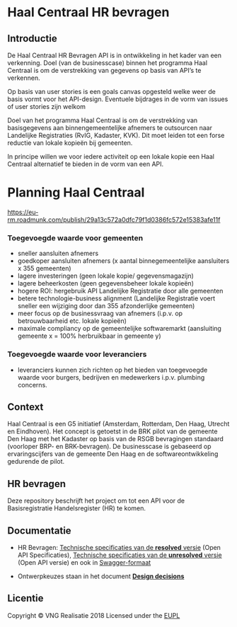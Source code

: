 # Haal Centraal HR bevragen

## Introductie
De Haal Centraal HR Bevragen API is in ontwikkeling in het kader van een verkenning.
Doel (van de businesscase) binnen het programma Haal Centraal is om de verstrekking van gegevens op basis van API’s te verkennen.

Op basis van user stories is een goals canvas opgesteld welke weer de basis vormt voor het API-design. Eventuele bijdrages in de vorm van issues of user stories zijn welkom

 Doel van het programma Haal Centraal is om de verstrekking van basisgegevens aan binnengemeentelijke afnemers te outsourcen naar Landelijke Registraties (RvIG, Kadaster, KVK). Dit moet leiden tot een forse reductie van lokale kopieën bij gemeenten.

In principe willen we voor iedere activiteit op een lokale kopie een Haal Centraal alternatief te bieden in de vorm van een API.

# Planning Haal Centraal
https://eu-rm.roadmunk.com/publish/29a13c572a0dfc79f1d0386fc572e15383afe11f

### Toegevoegde waarde voor gemeenten
- sneller aansluiten afnemers
- goedkoper aansluiten afnemers (x aantal binnegemeentelijke aansluiters x 355 gemeenten)
- lagere investeringen (geen lokale kopie/ gegevensmagazijn)
- lagere beheerkosten (geen gegevensbeheer lokale kopieën)
- hogere ROI: hergebruik API Landelijke Registratie door alle gemeenten
- betere technologie-business alignment (Landelijke Registratie voert sneller een wijziging door dan 355 afzonderlijke gemeenten)
- meer focus op de businessvraag van afnemers (i.p.v. op betrouwbaarheid etc. lokale kopieën)
- maximale compliancy op de gemeentelijke softwaremarkt (aansluiting gemeente x = 100% herbruikbaar in gemeente y)

### Toegevoegde waarde voor leveranciers
- leveranciers kunnen zich richten op het bieden van toegevoegde waarde voor burgers, bedrijven en medewerkers i.p.v. plumbing concerns.

## Context
Haal Centraal is een G5 initiatief (Amsterdam, Rotterdam, Den Haag, Utrecht en Eindhoven). Het concept is getoetst in de BRK pilot van de gemeente Den Haag met het Kadaster op basis van de RSGB bevragingen standaard (voorloper BRP- en BRK-bevragen). De businesscase is gebaseerd op ervaringscijfers van de gemeente Den Haag en de softwareontwikkeling gedurende de pilot.

## HR bevragen
Deze repository beschrijft het project om tot een API voor de Basisregistratie Handelsregister (HR) te komen.

## Documentatie

* HR Bevragen: [Technische specificaties van de **resolved** versie](https://github.com/VNG-Realisatie/Haal-Centraal-HR-bevragen/tree/master/specificatie/genereervariant) (Open API Specificaties), [Technische specificaties van de **unresolved** versie](https://github.com/VNG-Realisatie/Haal-Centraal-HR-bevragen/tree/master/specificatie) (Open API versie) en ook in [Swagger-formaat](https://petstore.swagger.io/?url=https://raw.githubusercontent.com/VNG-Realisatie/Haal-Centraal-HR-bevragen/master/specificatie/openapi.yaml)


* Ontwerpkeuzes staan in het document **[Design decisions](https://github.com/VNG-Realisatie/HR-bevragingen/blob/master/docs/design_decisions.md)**

## Licentie
Copyright &copy; VNG Realisatie 2018
Licensed under the [EUPL](https://github.com/VNG-Realisatie/Haal-Centraal-HR-bevragen/blob/master/LICENCE.md)
